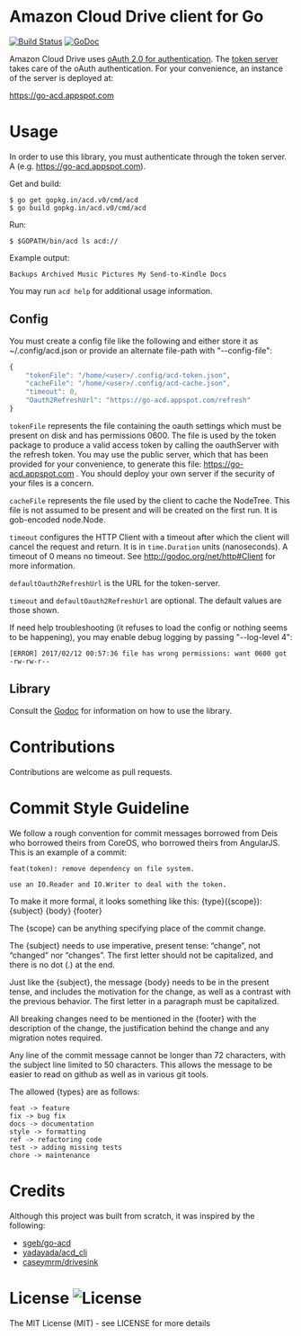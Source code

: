 # Amazon Cloud Drive client for Go
[![Build Status](https://travis-ci.org/go-acd/acd.svg?branch=master)](https://travis-ci.org/go-acd/acd) [![GoDoc](https://godoc.org/gopkg.in/acd.v0?status.png)](https://godoc.org/gopkg.in/acd.v0)

Amazon Cloud Drive uses
[oAuth 2.0 for authentication](https://developer.amazon.com/public/apis/experience/cloud-drive/content/restful-api-getting-started).
The [token server](https://github.com/go-acd/token-server) takes care of
the oAuth authentication. For your convenience, an instance of the
server is deployed at:

https://go-acd.appspot.com

# Usage

In order to use this library, you must authenticate through the token server. A  (e.g. https://go-acd.appspot.com).

Get and build:

```
$ go get gopkg.in/acd.v0/cmd/acd
$ go build gopkg.in/acd.v0/cmd/acd
```

Run:

```
$ $GOPATH/bin/acd ls acd://
```

Example output:

```
Backups Archived Music Pictures My Send-to-Kindle Docs
```

You may run `acd help` for additional usage information.

## Config

You must create a config file like the following and either store it as ~/.config/acd.json or provide an alternate file-path with "--config-file":

```js
{
    "tokenFile": "/home/<user>/.config/acd-token.json",
    "cacheFile": "/home/<user>/.config/acd-cache.json",
    "timeout": 0,
    "Oauth2RefreshUrl": "https://go-acd.appspot.com/refresh"
}
```

`tokenFile` represents the file containing the oauth settings which must be present on disk and has permissions 0600. The file is used by the token package to produce a valid access token by calling the oauthServer with the refresh token. You may use the public server, which that has been provided for your convenience, to generate this file: https://go-acd.appspot.com . You should deploy your own server if the security of your files is a concern.

`cacheFile` represents the file used by the client to cache the NodeTree. This file is not assumed to be present and will be created on the first run. It is gob-encoded node.Node.

`timeout` configures the HTTP Client with a timeout after which the client will cancel the request and return. It is in `time.Duration` units (nanoseconds). A timeout of 0 means no timeout. See http://godoc.org/net/http#Client for more information.

`defaultOauth2RefreshUrl` is the URL for the token-server.

`timeout` and `defaultOauth2RefreshUrl` are optional. The default values are those shown. 

If need help troubleshooting (it refuses to load the config or nothing seems to be happening), you may enable debug logging by passing "--log-level 4":

```
[ERROR] 2017/02/12 00:57:36 file has wrong permissions: want 0600 got -rw-rw-r--
```

## Library

Consult the [Godoc](https://godoc.org/gopkg.in/acd.v0) for information
on how to use the library.

# Contributions

Contributions are welcome as pull requests.

# Commit Style Guideline

We follow a rough convention for commit messages borrowed from Deis who
borrowed theirs from CoreOS, who borrowed theirs from AngularJS. This is
an example of a commit:

    feat(token): remove dependency on file system.

    use an IO.Reader and IO.Writer to deal with the token.

To make it more formal, it looks something like this:
    {type}({scope}): {subject}
    <BLANK LINE>
    {body}
    <BLANK LINE>
    {footer}

The {scope} can be anything specifying place of the commit change.

The {subject} needs to use imperative, present tense: “change”, not “changed” nor
“changes”. The first letter should not be capitalized, and there is no dot (.) at the end.

Just like the {subject}, the message {body} needs to be in the present tense, and includes
the motivation for the change, as well as a contrast with the previous behavior. The first
letter in a paragraph must be capitalized.

All breaking changes need to be mentioned in the {footer} with the description of the
change, the justification behind the change and any migration notes required.

Any line of the commit message cannot be longer than 72 characters, with the subject line
limited to 50 characters. This allows the message to be easier to read on github as well
as in various git tools.

The allowed {types} are as follows:

    feat -> feature
    fix -> bug fix
    docs -> documentation
    style -> formatting
    ref -> refactoring code
    test -> adding missing tests
    chore -> maintenance

# Credits

Although this project was built from scratch, it was inspired by the
following:

- [sgeb/go-acd](https://github.com/sgeb/go-acd)
- [yadayada/acd_cli](https://github.com/yadayada/acd_cli)
- [caseymrm/drivesink](https://github.com/caseymrm/drivesink)

# License ![License](https://img.shields.io/badge/license-MIT-blue.svg?style=plastic)

The MIT License (MIT) - see LICENSE for more details
